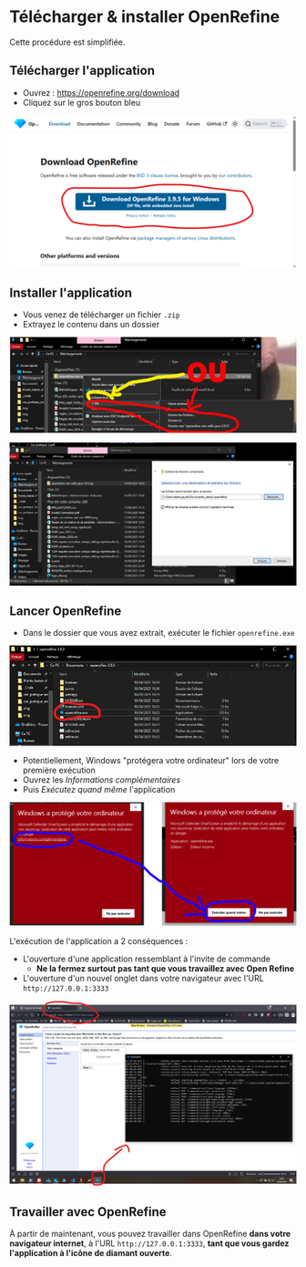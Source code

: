 # Télécharger & installer OpenRefine

Cette procédure est simplifiée.

## Télécharger l'application

* Ouvrez : https://openrefine.org/download
* Cliquez sur le gros bouton bleu

![Télécharger OpenRefine](./img/download_openrefine.png)

## Installer l'application

* Vous venez de télécharger un fichier `.zip`
* Extrayez le contenu dans un dossier

![Extraire les fichiers](./img/unzip_openrefine.png)

![Choisir le dossier où extraire les fichiers](./img/unzip_openrefine_p2.png)

## Lancer OpenRefine

* Dans le dossier que vous avez extrait, exécuter le fichier `openrefine.exe`

![Exécuter l'exécutable d'OpenRefine](./img/execute_openrefine.png)

* Potentiellement, Windows "protégera votre ordinateur" lors de votre première exécution
* Ouvrez les _Informations complémentaires_
* Puis _Exécutez quand même_ l'application

![Exécuter l'application malgré l'avertissement Windows](./img/security_popup.png)

L'exécution de l'application a 2 conséquences :

* L'ouverture d'une application ressemblant à l'invite de commande
  * **Ne la fermez surtout pas tant que vous travaillez avec Open Refine**
* L'ouverture d'un nouvel onglet dans votre navigateur avec l'URL `http://127.0.0.1:3333`

![Ouverture de l'application](./img/opened_openrefine.png)

## Travailler avec OpenRefine

À partir de maintenant, vous pouvez travailler dans OpenRefine **dans votre navigateur internet**, à l'URL `http://127.0.0.1:3333`, **tant que vous gardez l'application à l'icône de diamant ouverte**.